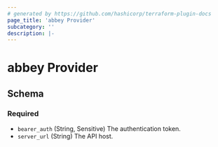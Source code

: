 ```yaml
---
# generated by https://github.com/hashicorp/terraform-plugin-docs
page_title: 'abbey Provider'
subcategory: ''
description: |-
---
```


# abbey Provider

<!-- schema generated by tfplugindocs -->

## Schema

### Required

- `bearer_auth` (String, Sensitive) The authentication token.
- `server_url` (String) The API host.
